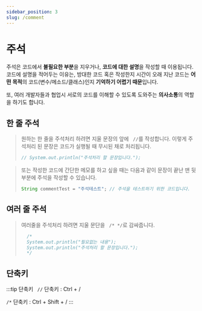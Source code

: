```yaml
---
sidebar_position: 3
slug: /comment
---
```


# 주석

주석은 코드에서 **불필요한 부분**을 지우거나, **코드에 대한 설명**을 작성할 때 이용됩니다.
코드에 설명을 적어두는 이유는, 방대한 코드 혹은 작성한지 시간이 오래 지난 코드는 
**어떤 목적**의 코드(변수/메소드/클래스)인지 **기억하기 어렵기 때문**입니다.

또, 여러 개발자들과 협업시 서로의 코드를 이해할 수 있도록 도와주는 **의사소통**의 역할을 하기도 합니다.

## 한 줄 주석
> 원하는 한 줄을 주석처리 하려면 지울 문장의 앞에 <code> //</code>를 작성합니다.
> 이렇게 주석처리 된 문장은 코드가 실행될 때 무시된 채로 처리됩니다. 
>```java
>// System.out.println("주석처리 할 문장입니다.");
>```

> 또는 작성한 코드에 간단한 메모를 하고 싶을 때는 
> 다음과 같이 문장이 끝난 맨 뒷부분에 주석을 작성할 수 있습니다.
> ```java
> String commentTest = "주석테스트"; // 주석을 테스트하기 위한 코드입니다.
> ```

## 여러 줄 주석
> 여러줄을 주석처리 하려면 지울 문단을 <code> /*  */</code>로 감싸줍니다.
>```java
>   /* 
>   System.out.println("필요없는 내용");
>   System.out.println("주석처리 할 문장입니다.");
>   */
>```

## 단축키

:::tip 단축키
<code> //</code> 단축키 : Ctrl + /

<space></space>

<code>/*</code> 단축키 : Ctrl + Shift + /
:::